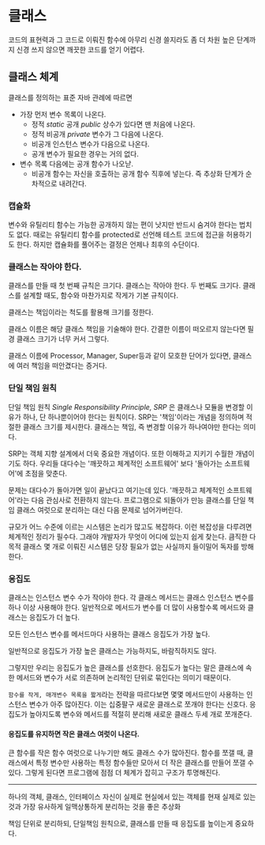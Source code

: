 # 클래스
코드의 표현력과 그 코드로 이뤄진 함수에 아무리 신경 쓸지라도 좀 더 차원 높은 단계까지 신경 쓰지 않으면 깨끗한 코드를 얻기 어렵다.
## 클래스 체계
클래스를 정의하는 표준 자바 관례에 따르면
- 가장 먼저 변수 목록이 나온다.
	- 정적 _static_ 공개 _public_ 상수가 있다면 맨 처음에 나온다.
	- 정적 비공개 _private_ 변수가 그 다음에 나온다.
	- 비공개 인스턴스 변수가 다음으로 나온다.
	- 공개 변수가 필요한 경우는 거의 없다.
- 변수 목록 다음에는 공개 함수가 나오낟.
	- 비공개 함수는 자신을 호출하는 공개 함수 직후에 넣는다.
즉 추상화 단계가 순차적으로 내려간다.

### 캡슐화
변수와 유틸리티 함수는 가능한 공개하지 않는 편이 낫지만 반드시 숨겨야 한다는 법치도 없다.
때로는 유틸리티 함수를 protected로 선언해 테스트 코드에 접근을 허용하기도 한다.
하지만 캡슐화를 풀어주는 결정은 언제나 최후의 수단이다.

### 클래스는 작아야 한다.
클래스를 만들 때 첫 번째 규칙은 크기다. 클래스는 작아야 한다. 두 번째도 크기다.
클래스를 설계할 때도, 함수와 마찬가지로 작게가 기본 규칙이다.

클래스는 책임이라는 척도를 활용해 크기를 정한다.

클래스 이름은 해당 클래스 책임을 기술해야 한다.
간결한 이름이 떠오르지 않는다면 필경 클래스 크기가 너무 커서 그렇다.

클래스 이름에 Processor, Manager, Super등과 같이 모호한 단어가 있다면, 클래스에 여러 책임을 떠안겼다는 증거다.

### 단일 책임 원칙
단일 책임 원칙 _Single Responsibility Principle, SRP_ 은 클래스나 모듈을 변경할 이유가 하나, 단 하나뿐이어야 한다는 원칙이다. SRP는 '책임'이라는 개념을 정의하며 적절한 클래스 크기를 제시한다.
클래스는 책임, 즉 변경할 이유가 하나여야만 한다는 의미다.

SRP는 객체 지향 설계에서 더욱 중요한 개념이다. 또한 이해하고 지키기 수월한 개념이기도 하다. 우리들 대다수는 '깨끗하고 체계적인 소프트웨어' 보다 '돌아가는 소프트웨어'에 초점을 맞춘다.

문제는 대다수가 돌아가면 일이 끝났다고 여기는데 있다. '깨끗하고 체계적인 소프트웨어'라는 다음 관심사로 전환하지 않는다. 프로그램으로 되돌아가 만능 클래스를 단일 책임 클래스 여럿으로 분리하는 대신 다음 문제로 넘어가버린다.

규모가 어느 수준에 이르는 시스템은 논리가 많고도 복잡하다. 이런 복잡성을 다루려면 체계적인 정리가 필수다.
그래야 개발자가 무엇이 어디에 있는지 쉽게 찾는다. 큼직한 다목적 클래스 몇 개로 이뤄진 시스템은 당장 필요가 없는 사실까지 들이밀어 독자를 방해한다.

### 응집도
클래스는 인스턴스 변수 수가 작아야 한다. 각 클래스 메서드는 클래스 인스턴스 변수를 하나 이상 사용해야 한다.
일반적으로 메서드가 변수를 더 많이 사용할수록 메서드와 클래스는 응집도가 더 높다.

모든 인스턴스 변수를 메서드마다 사용하는 클래스 응집도가 가장 높다.

일반적으로 응집도가 가장 높은 클래스는 가능하지도, 바람직하지도 않다.

그렇지만 우리는 응집도가 높은 클래스를 선호한다. 응집도가 높다는 말은 클래스에 속한 메서드와 변수가 서로 의존하며 논리적인 단위로 묶인다는 의미기 때문이다.

`함수를 작게, 매개변수 목록을 짧게`라는 전략을 따르다보면 몇몇 메서드만이 사용하는 인스턴스 변수가 아주 많아진다. 이는 십중팔구 새로운 클래스로 쪼개야 한다는 신호다. 응집도가 높아지도록 변수와 메서드를 적절히 분리해 새로운 클래스 두세 개로 쪼개준다.

#### 응집도를 유지하면 작은 클래스 여럿이 나온다.
큰 함수를 작은 함수 여럿으로 나누기만 해도 클래스 수가 많아진다. 
함수를 쪼갤 때, 클래스에서 특정 변수만 사용하는 특정 함수들만 모아서 더 작은 클래스를 만들어 쪼갤 수 있다.
그렇게 된다면 프로그램에 점점 더 체계가 잡히고 구조가 투명해진다.

___
하나의 객체, 클래스, 인터페이스 자신이 실제로 현실에서 있는 객체를 현재 실제로 있는 것과 가장 유사하게 일맥상통하게 분리하는 것을 좋은 추상화

책임 단위로 분리하되, 단일책임 원칙으로, 클래스를 만들 때 응집도를 높이는게 중요하다.

